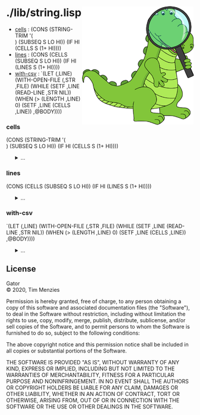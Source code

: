 <a name=top>
<img width=300 align=right src="https://raw.githubusercontent.com/timm/gator/main/docs/img/gator.png">

# ./lib/string.lisp
- [cells](#cells) : (CONS
                     (STRING-TRIM
                      '(  	 
)
                      (SUBSEQ S LO HI))
                     (IF HI
                         (CELLS S (1+ HI))))
- [lines](#lines) : (CONS (CELLS (SUBSEQ S LO HI))
                          (IF HI
                              (LINES S (1+ HI))))
- [with-csv](#with-csv) : `(LET (,LINE)
                             (WITH-OPEN-FILE (,STR ,FILE)
                               (WHILE (SETF ,LINE (READ-LINE ,STR NIL))
                                (WHEN (> (LENGTH ,LINE) 0)
                                  (SETF ,LINE (CELLS ,LINE))
                                  ,@BODY))))

### cells

(CONS
 (STRING-TRIM
  '(  	 
)
  (SUBSEQ S LO HI))
 (IF HI
     (CELLS S (1+ HI))))

<ul><details><summary>...</summary>

```lisp
(defun cells (s &optional (lo 0) (hi (position #\, s :start (1+ lo))))
  (cons (string-trim '(#\  #\tab #\newline) (subseq s lo hi))
        (if hi
            (cells s (1+ hi)))))
```
</details></ul>

### lines

(CONS (CELLS (SUBSEQ S LO HI))
      (IF HI
          (LINES S (1+ HI))))

<ul><details><summary>...</summary>

```lisp
(defun lines (s &optional (lo 0) (hi (position #\newline s :start (1+ lo))))
  (cons (cells (subseq s lo hi))
        (if hi
            (lines s (1+ hi)))))
```
</details></ul>

### with-csv

`(LET (,LINE)
   (WITH-OPEN-FILE (,STR ,FILE)
     (WHILE (SETF ,LINE (READ-LINE ,STR NIL))
      (WHEN (> (LENGTH ,LINE) 0) (SETF ,LINE (CELLS ,LINE)) ,@BODY))))

<ul><details><summary>...</summary>

```lisp
(defmacro with-csv ((line file) &body body &aux (str (gensym)))
  `(let (,line)
     (with-open-file (,str ,file)
       (while (setf ,line (read-line ,str nil))
        (when (> (length ,line) 0) (setf ,line (cells ,line)) ,@body)))))
```
</details></ul>

## License

Gator   
&copy; 2020, Tim Menzies

Permission is hereby granted, free of charge, to any person obtaining
a copy of this software and associated documentation files (the
"Software"), to deal in the Software without restriction, including
without limitation the rights to use, copy, modify, merge, publish,
distribute, sublicense, and/or sell copies of the Software, and to
permit persons to whom the Software is furnished to do so, subject
to the following conditions:

The above copyright notice and this permission notice shall be
included in all copies or substantial portions of the Software.

THE SOFTWARE IS PROVIDED "AS IS", WITHOUT WARRANTY OF ANY KIND,
EXPRESS OR IMPLIED, INCLUDING BUT NOT LIMITED TO THE WARRANTIES OF
MERCHANTABILITY, FITNESS FOR A PARTICULAR PURPOSE AND NONINFRINGEMENT.
IN NO EVENT SHALL THE AUTHORS OR COPYRIGHT HOLDERS BE LIABLE FOR
ANY CLAIM, DAMAGES OR OTHER LIABILITY, WHETHER IN AN ACTION OF
CONTRACT, TORT OR OTHERWISE, ARISING FROM, OUT OF OR IN CONNECTION
WITH THE SOFTWARE OR THE USE OR OTHER DEALINGS IN THE SOFTWARE.
